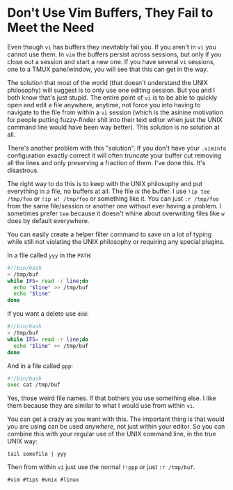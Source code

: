 # Don't Use Vim Buffers, They Fail to Meet the Need

Even though `vi` has buffers they inevitably fail you. If you aren't in
`vi` you cannot use them. In `vim` the buffers persist across sessions,
but only if you close out a session and start a new one. If you have
several `vi` sessions, one to a TMUX pane/window, you will see that this
can get in the way.

The solution that most of the world (that doesn't understand the UNIX
philosophy) will suggest is to only use one editing session. But you and
I both know that's just stupid. The entire point of `vi` is to be able
to quickly open and edit a file anywhere, anytime, not force you into
having to navigate to the file from within a `vi` session (which is the
asinine motivation for people putting fuzzy-finder shit into their text
editor when just the UNIX command line would have been way better). This
solution is no solution at all.

There's another problem with this "solution". If you don't have your
`.viminfo` configuration exactly correct it will often truncate your
buffer cut removing all the lines and only preserving a fraction of
them. I've done this. It's disastrous. 

The right way to do this is to keep with the UNIX philosophy and put
everything in a file, no buffers at all. The file *is* the buffer. I use
`!ip tee /tmp/foo` or `!ip w! /tmp/foo` or something like it. You can
just `:r /tmp/foo` from the same file/session or another one without
ever having a problem. I sometimes prefer `tee` because it doesn't whine
about overwriting files like `w` does by default everywhere.

You can easily create a helper filter command to save on a lot of typing
while still not violating the UNIX philosophy or requiring any special
plugins.

In a file called `yyy` in the `PATH`:

```bash
#!/bin/bash
> /tmp/buf
while IFS= read -r line;do
  echo "$line" >> /tmp/buf
  echo "$line"
done
```

If you want a delete use `ddd`:

```bash
#!/bin/bash
> /tmp/buf
while IFS= read -r line;do
  echo "$line" >> /tmp/buf
done
```

And in a file called `ppp`:

```bash
#!/bin/bash
exec cat /tmp/buf
```

Yes, those weird file names. If that bothers you use something else. I
like them because they are similar to what I would use from within `vi`.

You can get a crazy as you want with this. The important thing is that
would you are using can be used *anywhere*, not just within your editor.
So you can combine this with your regular use of the UNIX command line,
in the true UNIX way:

```
tail somefile | yyy
```

Then from within `vi` just use the normal `!!ppp` or just `:r /tmp/buf`.

    #vim #tips #unix #linux
